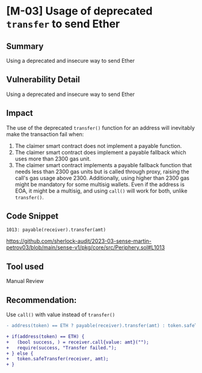 # [M-03] Usage of deprecated `transfer` to send Ether

## Summary

Using a deprecated and insecure way to send Ether

## Vulnerability Detail

Using a deprecated and insecure way to send Ether

## Impact

The use of the deprecated `transfer()` function for an address will inevitably make the transaction fail when:

1. The claimer smart contract does not implement a payable function.
2. The claimer smart contract does implement a payable fallback which uses more than 2300 gas unit.
3. The claimer smart contract implements a payable fallback function that needs less than 2300 gas units but is called through proxy, raising the call's gas usage above 2300.
   Additionally, using higher than 2300 gas might be mandatory for some multisig wallets.
   Even if the address is EOA, it might be a multisig, and using `call()` will work for both, unlike `transfer()`.

## Code Snippet

```solidity
1013: payable(receiver).transfer(amt)
```

https://github.com/sherlock-audit/2023-03-sense-martin-petrov03/blob/main/sense-v1/pkg/core/src/Periphery.sol#L1013

## Tool used

Manual Review

## Recommendation:

Use `call()` with value instead of `transfer()`

```diff
- address(token) == ETH ? payable(receiver).transfer(amt) : token.safeTransfer(receiver, amt);

+ if(address(token) == ETH) {
+   (bool success, ) = receiver.call{value: amt}("");
+   require(success, "Transfer failed.");
+ } else {
+   token.safeTransfer(receiver, amt);
+ }
```

